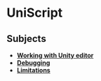 UniScript
====

Subjects
----
* __[Working with Unity editor](working_with_editor_refs.md)__
* __[Debugging](debugging.md)__
* __[Limitations](limitation.md)__
